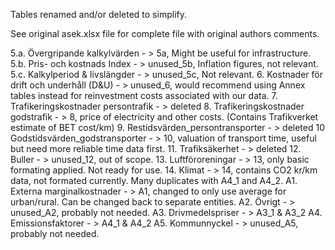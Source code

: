 Tables renamed and/or deleted to simplify.

See original asek.xlsx file for complete file with original authors comments.

5.a. Övergripande kalkylvärden - > 5a, Might be useful for infrastructure.
5.b. Pris- och kostnads Index - > unused_5b, Inflation figures, not relevant.
5.c. Kalkylperiod & livslängder - > unused_5c, Not relevant.
6. Kostnader för drift och underhåll (D&U) - > unused_6, would recommend using Annex tables instead for reinvestment costs associated with our data.
7. Trafikeringskostnader persontrafik - > deleted
8. Trafikeringskostnader godstrafik - > 8, price of electricity and other costs. (Contains Trafikverket estimate of BET cost/km)
9. Restidsvärden_persontransporter - > deleted
10 Godstidsvärden_godstransporter - > 10, valuation of transport time, useful but need more reliable time data first.
11. Trafiksäkerhet - > deleted
12. Buller - > unused_12, out of scope.
13. Luftföroreningar - > 13, only basic formating applied. Not ready for use.
14. Klimat - > 14, contains CO2 kr/km data, not formated currently. Many duplicates with A4_1 and A4_2.
A1. Externa marginalkostnader - > A1, changed to only use average for urban/rural. Can be changed back to separate entities.
A2. Övrigt - > unused_A2, probably not needed.
A3. Drivmedelspriser - > A3_1 & A3_2
A4. Emissionsfaktorer - > A4_1 & A4_2
A5. Kommunnyckel - > unused_A5, probably not needed.